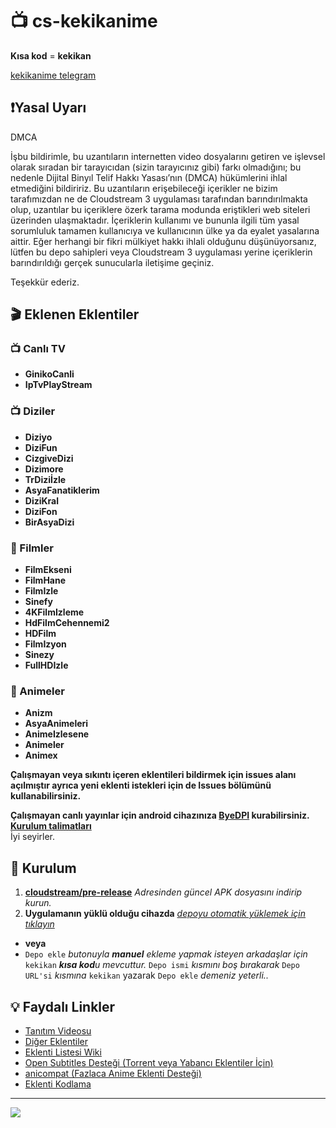 # 📺 cs-kekikanime

**Kısa kod** = **kekikan**

[kekikanime telegram](https://t.me/kekikanime)

## ❗Yasal Uyarı

DMCA

İşbu bildirimle, bu uzantıların internetten video dosyalarını getiren ve işlevsel olarak sıradan bir tarayıcıdan (sizin tarayıcınız gibi) farkı olmadığını; bu nedenle Dijital Binyıl Telif Hakkı Yasası’nın (DMCA) hükümlerini ihlal etmediğini bildiririz. Bu uzantıların erişebileceği içerikler ne bizim tarafımızdan ne de Cloudstream 3 uygulaması tarafından barındırılmakta olup, uzantılar bu içeriklere özerk tarama modunda eriştikleri web siteleri üzerinden ulaşmaktadır. İçeriklerin kullanımı ve bununla ilgili tüm yasal sorumluluk tamamen kullanıcıya ve kullanıcının ülke ya da eyalet yasalarına aittir. Eğer herhangi bir fikri mülkiyet hakkı ihlali olduğunu düşünüyorsanız, lütfen bu depo sahipleri veya Cloudstream 3 uygulaması yerine içeriklerin barındırıldığı gerçek sunucularla iletişime geçiniz.

Teşekkür ederiz.


## 🎬 Eklenen Eklentiler

### 📺 Canlı TV
- **GinikoCanli**
- **IpTvPlayStream**

### 📺 Diziler
- **Diziyo**
- **DiziFun**
- **CizgiveDizi**
- **Dizimore**
- **TrDiziİzle**
- **AsyaFanatiklerim**
- **DiziKral**
- **DiziFon**
- **BirAsyaDizi**

### 🍿 Filmler
- **FilmEkseni**
- **FilmHane**
- **FilmIzle**
- **Sinefy**
- **4KFilmIzleme**
- **HdFilmCehennemi2**
- **HDFilm**
- **FilmIzyon**
- **Sinezy**
- **FullHDIzle**

### 🎥 Animeler
- **Anizm**
- **AsyaAnimeleri**
- **AnimeIzlesene**
- **Animeler**
- **Animex**

  
**Çalışmayan veya sıkıntı içeren eklentileri bildirmek için issues alanı açılmıştır ayrıca yeni eklenti istekleri için de Issues bölümünü kullanabilirsiniz.**


**Çalışmayan canlı yayınlar için android cihazınıza [ByeDPI](https://github.com/dovecoteescapee/ByeDPIAndroid/releases/download/v1.2.0/byedpi-1.2.0.apk) kurabilirsiniz. [Kurulum talimatları](https://www.technopat.net/sosyal/konu/android-vpn-olmadan-sinirsiz-erisim-byedpi.3564707/)**                                                                                                                                                                        
İyi seyirler.

## 💾 Kurulum

1. **[cloudstream/pre-release](https://github.com/recloudstream/cloudstream/releases/tag/pre-release)** _Adresinden güncel APK dosyasını indirip kurun._
2. **Uygulamanın yüklü olduğu cihazda** _[depoyu otomatik yüklemek için tıklayın](https://self-similarity.github.io/http-protocol-redirector?r=cloudstreamrepo://raw.githubusercontent.com/Kraptor123/cs-kekikanime/refs/heads/master/repo.json)_
  - **veya**
  - `Depo ekle` _butonuyla **manuel** ekleme yapmak isteyen arkadaşlar için_ `kekikan` _**kısa kod**u mevcuttur._ `Depo ismi` _kısmını boş bırakarak_ `Depo URL'si` _kısmına_ `kekikan` yazarak `Depo ekle` _demeniz yeterli.._

## 💡 Faydalı Linkler

- [Tanıtım Videosu](https://www.youtube.com/watch?v=CiYK7zrP00c)
- [Diğer Eklentiler](https://rentry.org/cs3-repos)
- [Eklenti Listesi Wiki](https://cloudstream.miraheze.org/wiki/List_of_extensions)
- [Open Subtitles Desteği (Torrent veya Yabancı Eklentiler İçin)](https://recloudstream.github.io/csdocs/integrations/opensubtitles/)
- [anicompat (Fazlaca Anime Eklenti Desteği)](https://youtu.be/0Gl48lL7e9Y)
- [Eklenti Kodlama](https://www.youtube.com/watch?v=gWECdddixyA)

---

<a href="https://github.com/Kraptor123/cs-kekikanime/graphs/contributors?selectedMetric=additions" target="_blank">
  <img src="https://contrib.rocks/image?repo=Kraptor123/cs-kekikanime" />
</a>
